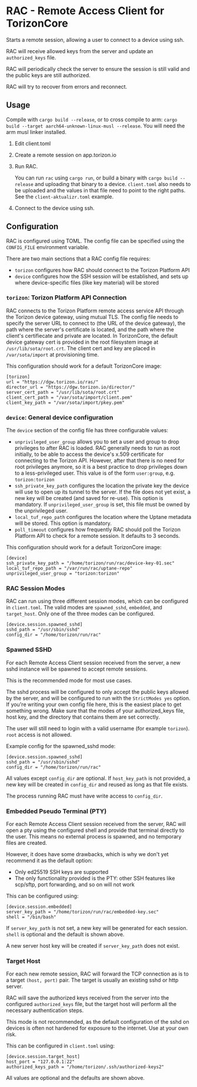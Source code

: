 # RAC - Remote Access Client for TorizonCore

Starts a remote session, allowing a user to connect to a device using ssh.

RAC will receive allowed keys from the server and update an `authorized_keys` file.

RAC will periodically check the server to ensure the session is still
valid and the public keys are still authorized.

RAC will try to recover from errors and reconnect.

## Usage

Compile with `cargo build --release`, or to cross compile to arm: `cargo build --target aarch64-unknown-linux-musl --release`. You will need the arm musl linker installed. 

1. Edit client.toml
   
2. Create a remote session on app.torizon.io
   
3. Run RAC.

   You can run `rac` using `cargo run`, or build a binary with `cargo build --release` and uploading that binary to a device. `client.toml` also needs to be uploaded and the values in that file need to point to the right paths. See the `client-aktualizr.toml` example.

4. Connect to the device using ssh.
    

## Configuration

RAC is configured using TOML. The config file can be specified using the `CONFIG_FILE` environment variable.

There are two main sections that a RAC config file requires: 

* `torizon` configures how RAC should connect to the Torizon Platform API
* `device` configures how the SSH session will be established, and sets up where device-specific files (like key material) will be stored

### `torizon`: Torizon Platform API Connection

RAC connects to the Torizon Platform remote access service API through the Torizon device gateway, using mutual TLS. The config file needs to specify the server URL to connect to (the URL of the device gateway), the path where the server's certificate is located, and the path where the client's certifiecate and private are located. In TorizonCore, the default device gateway cert is provided in the root filesystem image at `/usr/lib/sota/root.crt`. The client cert and key are placed in `/var/sota/import` at provisioning time.

This configuration should work for a default TorizonCore image:

```
[torizon]
url = "https://dgw.torizon.io/ras/"
director_url = "https://dgw.torizon.io/director/"
server_cert_path = "/usr/lib/sota/root.crt"
client_cert_path = "/var/sota/import/client.pem"
client_key_path = "/var/sota/import/pkey.pem"
```

### `device`: General device configuration

The `device` section of the config file has three configurable values:

* `unprivileged_user_group` allows you to set a user and group to drop privileges to after RAC is loaded. RAC generally needs to run as root initially, to be able to access the device's x.509 certificate for connecting to the Torizon API. However, after that there is no need for root privileges anymore, so it is a best practice to drop privileges down to a less-privileged user. This value is of the form `user:group`, e.g. `torizon:torizon`
* `ssh_private_key_path` configures the location the private key the device will use to open up its tunnel to the server. If the file does not yet exist, a new key will be created (and saved for re-use). This option is mandatory. If `unprivileged_user_group` is set, this file must be owned by the unprivileged user.
* `local_tuf_repo_path` configures the location where the Uptane metadata will be stored. This option is mandatory.
* `poll_timeout` configures how frequently RAC should poll the Torizon Platform API to check for a remote session. It defaults to 3 seconds.

This configuration should work for a default TorizonCore image:


```
[device]
ssh_private_key_path = "/home/torizon/run/rac/device-key-01.sec"
local_tuf_repo_path = "/var/run/rac/uptane-repo"
unprivileged_user_group = "torizon:torizon"
```


### RAC Session Modes

RAC can run using three different session modes, which can be configured in `client.toml`. The valid modes are `spawned_sshd`, `embedded`, and `target_host`. Only one of the three modes can be configured.

```
[device.session.spawned_sshd]
sshd_path = "/usr/sbin/sshd"
config_dir = "/home/torizon/run/rac"
```

### Spawned SSHD

For each Remote Access Client session received from the server, a new sshd instance will be spawned to accept remote sessions.

This is the recommended mode for most use cases.

The sshd process will be configured to only accept the public keys allowed by the server, and will be configured to run with the `StrictModes yes` option. If you're writing your own config file here, this is the easiest place to get something wrong. Make sure that the modes of your authorized_keys file, host key, and the directory that contains them are set correctly.

The user will still need to login with a valid username (for example `torizon`). `root` access is not allowed.

Example config for the spawned_sshd mode:

```
[device.session.spawned_sshd]
sshd_path = "/usr/sbin/sshd"
config_dir = "/home/torizon/run/rac"
```

All values except `config_dir` are optional. If `host_key_path` is not provided, a new key will be created in `config_dir` and reused as long as that file exists.

The process running RAC must have write access to `config_dir`.

### Embedded Pseudo Terminal (PTY)

For each Remote Access Client session received from the server, RAC will open a pty using the configured shell and provide that terminal directly to the user. This means no external process is spawned, and no temporary files are created.

However, it does have some drawbacks, which is why we don't yet recommend it as the default option:

* Only ed25519 SSH keys are supported
* The only functionality provided is the PTY: other SSH features like scp/sftp, port forwarding, and so on will not work

This can be configured using:

```
[device.session.embedded]
server_key_path = "/home/torizon/run/rac/embedded-key.sec"
shell = "/bin/bash"
```

If `server_key_path` is not set, a new key will be generated for each session. `shell` is optional and the default is shown above.

A new server host key will be created if `server_key_path` does not exist.

### Target Host

For each new remote session, RAC will forward the TCP connection as is to a target `(host, port)` pair. The target is usually an existing sshd or http server.

RAC will save the authorized keys received from the server into the configured `authorized_keys` file, but the target host will perform all the necessary authentication steps.

This mode is not recommended, as the default configuration of the sshd on devices is often not hardened for exposure to the internet. Use at your own risk.

This can be configured in `client.toml` using:

```
[device.session.target_host]
host_port = "127.0.0.1:22"
authorized_keys_path = "/home/torizon/.ssh/authorized-keys2" 
```

All values are optional and the defaults are shown above.



